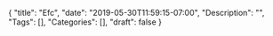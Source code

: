 {
	"title": "Efc",
	"date": "2019-05-30T11:59:15-07:00",
	"Description": "",
	"Tags": [],
	"Categories": [],
	"draft": false
}